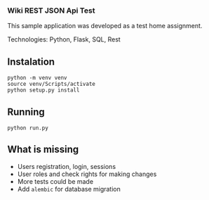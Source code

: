 ### Wiki REST JSON Api Test

This sample application was developed as a test home assignment.

Technologies: Python, Flask, SQL, Rest

## Instalation

```
python -m venv venv
source venv/Scripts/activate
python setup.py install
```

## Running

```
python run.py
```

## What is missing

- Users registration, login, sessions
- User roles and check rights for making changes
- More tests could be made
- Add `alembic` for database migration
